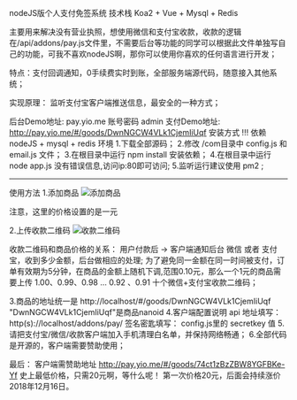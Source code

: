 nodeJS版个人支付免签系统
技术栈 Koa2 + Vue + Mysql + Redis 

主要用来解决没有营业执照，想使用微信和支付宝收款，收款的逻辑在/api/addons/pay.js文件里，不需要后台等功能的同学可以根据此文件单独写自己的功能，可我不喜欢nodeJS啊，那你可以使用你喜欢的任何语言进行开发；

特点：支付回调通知，0手续费实时到账，全部服务端源代码，随意接入其他系统；

实现原理： 监听支付宝客户端推送信息，最安全的一种方式；

后台Demo地址: pay.yio.me 账号密码 admin
支付Demo地址: http://pay.yio.me/#/goods/DwnNGCW4VLk1CjemIiUqf
安装方式
    !!! 依赖nodeJS + mysql + redis 环境
    1.下载全部源码；
    2.修改 /com目录中 config.js 和 email.js 文件；
    3.在根目录中运行 npm install 安装依赖；
    4.在根目录中运行 node app.js 没有错误信息,访问ip:80即可访问;
    5.监听运行建议使用 pm2 ;
    
----------
使用方法
    1.添加商品
    ![添加商品][1]


  注意，这里的价格设置的是一元
  
  2.上传收款二维码
    ![收款二维码][2]

   收款二维码和商品价格的关系：
        用户付款后 -> 客户端通知后台 微信 或者 支付宝，收到多少金额，后台做相应的处理;
        为了避免同一金额在同一时间被支付，订单有效期为5分钟，在商品的金额上随机下调,范围0.10元，那么一个1元的商品需要上传 1.00、0.99、0.98 ... 0.92 、0.91 十个微信+支付宝收款二维码；

3.商品的地址统一是
    http://localhost/#/goods/DwnNGCW4VLk1CjemIiUqf
    "DwnNGCW4VLk1CjemIiUqf"是商品nanoid
4.客户端配置说明
    api 地址填写： http(s)://localhost/addons/pay/
    签名密匙填写： config.js里的 secretkey 值
5.请把支付宝/微信/收款客户端加入手机清理白名单，并保持网络畅通；
6.全部代码是开源的，客户端需要赞助使用；

最后：
    客户端需赞助地址         http://pay.yio.me/#/goods/74ct1zBzZBW8YGFBKe-Yf
    史上最低价格，只需20元啊，等什么呢！
    第一次价格20元，后面会持续涨价2018年12月16日。
    
  [1]: http://static.yio.me/1544963117843.png
  [2]: http://static.yio.me/1544963317220.png
  